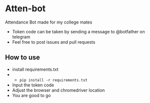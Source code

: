 # Atten-bot
Attendance Bot made for my college mates  
  
- Token code can be taken by sending a message to @botfather on telegram
- Feel free to post issues and pull requests

## How to use  
- install requirements.txt 
- - `pip install -r requirements.txt`
- Input the token code
- Adjust the browser and chromedriver location
- You are good to go
